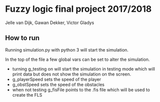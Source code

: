 # Fuzzy logic final project 2017/2018
Jelle van Dijk, Gawan Dekker, Victor Gladys

## How to run
Running simulation.py with python 3 will start the simulation.

In the top of the file a few global vars can be set to alter the simulation. 
- turning g_testing on will start the simulation in testing mode which will print data but does not show the simulation on the screen.
- g_playerSpeed sets the speed of the player
- g_obstSpeed sets the speed of the obstacles
- when not testing g_fisFile points to the .fis file which will be used to create the FLS
